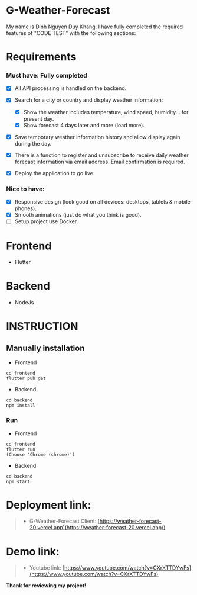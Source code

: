 # G-Weather-Forecast

My name is Dinh Nguyen Duy Khang. I have fully completed the required features of "CODE TEST" with the following sections:

# Requirements

### Must have: Fully completed

-   [x] All API processing is handled on the backend.
-   [x] Search for a city or country and display weather information:
    -   [x] Show the weather includes temperature, wind speed, humidity... for present day.
    -   [x] Show forecast 4 days later and more (load more).
-   [x] Save temporary weather information history and allow display again during the day.
-   [x] There is a function to register and unsubscribe to receive daily weather forecast information via     email address. Email confirmation is required.
-   [x] Deploy the application to go live.


### Nice to have:

-   [x] Responsive design (look good on all devices: desktops, tablets & mobile phones).
-   [x] Smooth animations (just do what you think is good).
-   [ ] Setup project use Docker.

# Frontend
-   Flutter
  
# Backend
-   NodeJs

# INSTRUCTION

## Manually installation

-  Frontend
```shell
cd frontend
flutter pub get
```

-  Backend
```shell
cd backend
npm install
```

### Run

-  Frontend
```shell
cd frontend
flutter run
(Choose 'Chrome (chrome)')
```

-  Backend
```shell
cd backend
npm start
```


# Deployment link:

> -   G-Weather-Forecast Client: [https://weather-forecast-20.vercel.app](https://weather-forecast-20.vercel.app/)


# Demo link:

> -   Youtube link: [https://www.youtube.com/watch?v=CXrXTTDYwFs](https://www.youtube.com/watch?v=CXrXTTDYwFs)


**Thank for reviewing my project!**
